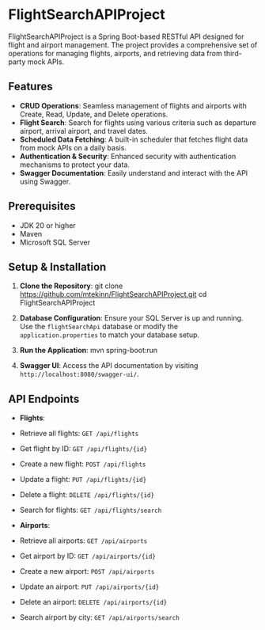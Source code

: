 # FlightSearchAPIProject

FlightSearchAPIProject is a Spring Boot-based RESTful API designed for flight and airport management. The project provides a comprehensive set of operations for managing flights, airports, and retrieving data from third-party mock APIs.

## Features

- **CRUD Operations**: Seamless management of flights and airports with Create, Read, Update, and Delete operations.
- **Flight Search**: Search for flights using various criteria such as departure airport, arrival airport, and travel dates.
- **Scheduled Data Fetching**: A built-in scheduler that fetches flight data from mock APIs on a daily basis.
- **Authentication & Security**: Enhanced security with authentication mechanisms to protect your data.
- **Swagger Documentation**: Easily understand and interact with the API using Swagger.

## Prerequisites

- JDK 20 or higher
- Maven
- Microsoft SQL Server

## Setup & Installation

1. **Clone the Repository**:
git clone https://github.com/mtekinn/FlightSearchAPIProject.git
cd FlightSearchAPIProject

2. **Database Configuration**:
Ensure your SQL Server is up and running. Use the `flightSearchApi` database or modify the `application.properties` to match your database setup.

3. **Run the Application**:
mvn spring-boot:run


4. **Swagger UI**:
Access the API documentation by visiting `http://localhost:8080/swagger-ui/`.

## API Endpoints

- **Flights**:
- Retrieve all flights: `GET /api/flights`
- Get flight by ID: `GET /api/flights/{id}`
- Create a new flight: `POST /api/flights`
- Update a flight: `PUT /api/flights/{id}`
- Delete a flight: `DELETE /api/flights/{id}`
- Search for flights: `GET /api/flights/search`

- **Airports**:
- Retrieve all airports: `GET /api/airports`
- Get airport by ID: `GET /api/airports/{id}`
- Create a new airport: `POST /api/airports`
- Update an airport: `PUT /api/airports/{id}`
- Delete an airport: `DELETE /api/airports/{id}`
- Search airport by city: `GET /api/airports/search`
